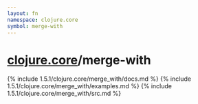 ```yaml
---
layout: fn
namespace: clojure.core
symbol: merge-with
---
```


# [clojure.core](../)/merge-with

{% include 1.5.1/clojure.core/merge_with/docs.md %}
{% include 1.5.1/clojure.core/merge_with/examples.md %}
{% include 1.5.1/clojure.core/merge_with/src.md %}

